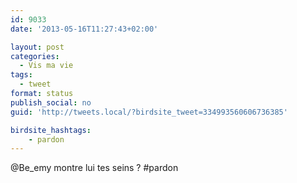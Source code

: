 ```yaml
---
id: 9033
date: '2013-05-16T11:27:43+02:00'

layout: post
categories:
  - Vis ma vie
tags:
  - tweet
format: status
publish_social: no
guid: 'http://tweets.local/?birdsite_tweet=334993560606736385'

birdsite_hashtags:
    - pardon
---
```


@Be\_emy montre lui tes seins ? #pardon